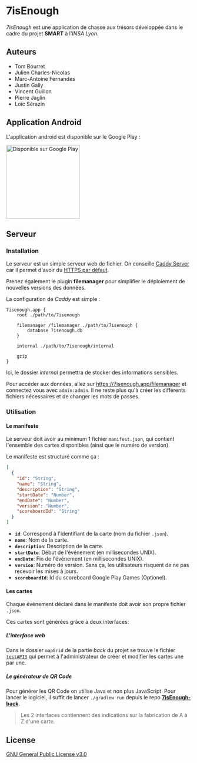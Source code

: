 # 7isEnough

_7isEnough_ est une application de chasse aux trésors développée
dans le cadre du projet **SMART** à l'_INSA Lyon_.


## Auteurs

- Tom Bourret
- Julien Charles-Nicolas
- Marc-Antoine Fernandes
- Justin Gally
- Vincent Guillon
- Pierre Jaglin
- Loïc Sérazin


## Application Android

L'application android est disponible sur le Google Play :

<a href='https://play.google.com/store/apps/details?id=com.heptabargames.a7isenough'>
    <img alt='Disponible sur Google Play' width="200"
        src='https://play.google.com/intl/en_us/badges/images/generic/fr_badge_web_generic.png'/>
</a>

## Serveur

### Installation

Le serveur est un simple serveur web de fichier.
On conseille [Caddy Server](https://caddyserver.com) car il permet
d'avoir du [HTTPS par défaut](https://doesmysiteneedhttps.com/).

Prenez également le plugin **filemanager** pour simplifier le déploiement
de nouvelles versions des données.

La configuration de _Caddy_ est simple :

```
7isenough.app {
	root ./path/to/7isenough

	filemanager /filemanager ./path/to/7isenough {
		database 7isenough.db
	}

	internal ./path/to/7isenough/internal

	gzip
}
```

Ici, le dossier _internal_ permettra de stocker des informations sensibles.

Pour accéder aux données, allez sur https://7isenough.app/filemanager
et connectez vous avec `admin:admin`. Il ne reste plus qu'à créer les différents fichiers
nécessaires et de changer les mots de passes.

### Utilisation

#### Le manifeste

Le serveur doit avoir au minimum 1 fichier
`manifest.json`, qui contient l'ensemble des cartes disponibles (ainsi que le numéro de version).


Le manifeste est structuré comme ça :

```json
[
  {
    "id": "String",
    "name": "String",
    "description": "String",
    "startDate": "Number",
    "endDate": "Number",
    "version": "Number",
    "scoreboardId": "String"
  }
]
```

- **`id`**: Correspond à l'identifiant de la carte (nom du fichier `.json`).
- **`name`**: Nom de la carte.
- **`description`**: Description de la carte.
- **`startDate`**: Début de l'événement (en millisecondes UNIX).
- **`endDate`**: Fin de l'événement (en millisecondes UNIX).
- **`version`**: Numéro de version. Sans ça, les utilisateurs risquent de ne pas recevoir les mises à jours.
- **`scoreboardId`**: Id du scoreboard Google Play Games (Optionel).


#### Les cartes

Chaque événement déclaré dans le manifeste doit avoir son propre fichier `.json`.

Ces cartes sont générées grâce à deux interfaces:

##### L'interface web

Dans le dossier `mapGrid` de la partie _back_ du projet se trouve le fichier
[`testAPI3`](https://github.com/Heptabarnak/7IsEnough-back/blob/master/mapGrid/testAPI3.html)
qui permet à l'administrateur de créer et modifier les cartes une par une.

##### Le générateur de QR Code

Pour générer les QR Code on utilise Java et non plus JavaScript.
Pour lancer le logiciel, il suffit de lancer `./gradlew run` depuis
le repo **[7isEnough-back](https://github.com/Heptabarnak/7IsEnough-back/)**.

> Les 2 interfaces contiennent des indications sur la fabrication de A à Z d'une carte.

## License

[GNU General Public License v3.0](./LICENSE)
